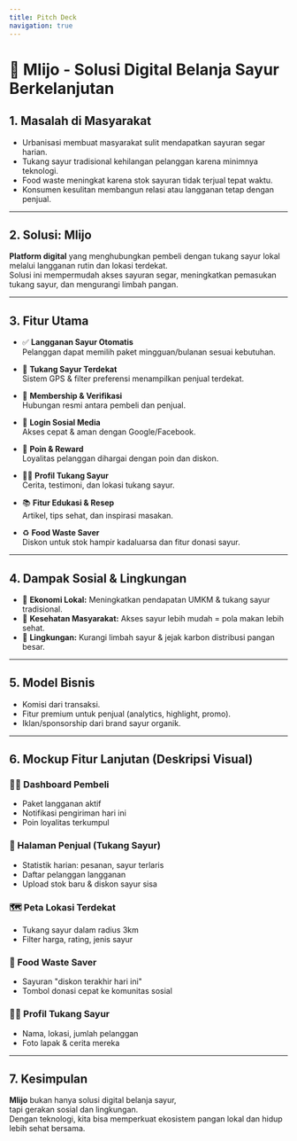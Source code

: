 ```yaml
---
title: Pitch Deck
navigation: true
---
```


# 🥦 Mlijo - Solusi Digital Belanja Sayur Berkelanjutan

## 1. Masalah di Masyarakat

- Urbanisasi membuat masyarakat sulit mendapatkan sayuran segar harian.
- Tukang sayur tradisional kehilangan pelanggan karena minimnya teknologi.
- Food waste meningkat karena stok sayuran tidak terjual tepat waktu.
- Konsumen kesulitan membangun relasi atau langganan tetap dengan penjual.

---

## 2. Solusi: Mlijo

**Platform digital** yang menghubungkan pembeli dengan tukang sayur lokal melalui langganan rutin dan lokasi terdekat.  
Solusi ini mempermudah akses sayuran segar, meningkatkan pemasukan tukang sayur, dan mengurangi limbah pangan.

---

## 3. Fitur Utama

- ✅ **Langganan Sayur Otomatis**  
  Pelanggan dapat memilih paket mingguan/bulanan sesuai kebutuhan.

- 📍 **Tukang Sayur Terdekat**  
  Sistem GPS & filter preferensi menampilkan penjual terdekat.

- 🤝 **Membership & Verifikasi**  
  Hubungan resmi antara pembeli dan penjual.

- 🔐 **Login Sosial Media**  
  Akses cepat & aman dengan Google/Facebook.

- 🎁 **Poin & Reward**  
  Loyalitas pelanggan dihargai dengan poin dan diskon.

- 👩‍🌾 **Profil Tukang Sayur**  
  Cerita, testimoni, dan lokasi tukang sayur.

- 📚 **Fitur Edukasi & Resep**  
  Artikel, tips sehat, dan inspirasi masakan.

- ♻️ **Food Waste Saver**  
  Diskon untuk stok hampir kadaluarsa dan fitur donasi sayur.

---

## 4. Dampak Sosial & Lingkungan

- 💼 **Ekonomi Lokal:** Meningkatkan pendapatan UMKM & tukang sayur tradisional.
- 🥗 **Kesehatan Masyarakat:** Akses sayur lebih mudah = pola makan lebih sehat.
- 🌱 **Lingkungan:** Kurangi limbah sayur & jejak karbon distribusi pangan besar.

---

## 5. Model Bisnis

- Komisi dari transaksi.
- Fitur premium untuk penjual (analytics, highlight, promo).
- Iklan/sponsorship dari brand sayur organik.

---

## 6. Mockup Fitur Lanjutan (Deskripsi Visual)

### 🧑‍💻 Dashboard Pembeli

- Paket langganan aktif
- Notifikasi pengiriman hari ini
- Poin loyalitas terkumpul

### 🛒 Halaman Penjual (Tukang Sayur)

- Statistik harian: pesanan, sayur terlaris
- Daftar pelanggan langganan
- Upload stok baru & diskon sayur sisa

### 🗺️ Peta Lokasi Terdekat

- Tukang sayur dalam radius 3km
- Filter harga, rating, jenis sayur

### 🍂 Food Waste Saver

- Sayuran \"diskon terakhir hari ini\"
- Tombol donasi cepat ke komunitas sosial

### 👨‍🌾 Profil Tukang Sayur

- Nama, lokasi, jumlah pelanggan
- Foto lapak & cerita mereka

---

## 7. Kesimpulan

**Mlijo** bukan hanya solusi digital belanja sayur,  
tapi gerakan sosial dan lingkungan.  
Dengan teknologi, kita bisa memperkuat ekosistem pangan lokal dan hidup lebih sehat bersama.
